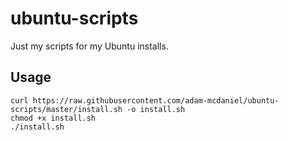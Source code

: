 # ubuntu-scripts

Just my scripts for my Ubuntu installs.

## Usage

```
curl https://raw.githubusercontent.com/adam-mcdaniel/ubuntu-scripts/master/install.sh -o install.sh
chmod +x install.sh
./install.sh
```
